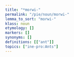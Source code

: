 ```yaml
---
title: "*morwi-"
permalink: "/pie/noun/morwi-"
lemma_to_sort: "morwi-"
klass: noun
etymology: []
markers: []
synonyms: []
definitions: [["ant"]]
topics: ["ine-pro:Ants"]
---
```

